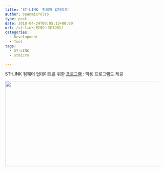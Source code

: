 ```yaml
---
title: 'ST-LINK  펌웨어 업데이트'
author: openmicrolab
type: post
date: 2018-04-24T09:05:13+00:00
url: /st-link-펌웨어-업데이트/
categories:
  - Development
  - Tool
tags:
  - ST-LINK
  - stmicro

---
```

ST-LINK 펌웨어 업데이트를 위한 <a href="http://www.st.com/en/development-tools/stsw-link009.html" target="_blank" rel="noopener noreferrer">프로그램</a> : 맥용 프로그램도 제공

<img loading="lazy" class="alignnone wp-image-4285" src="https://res.cloudinary.com/openmicrolab/image/upload/v1524560453/stlink_ap0o1r.png" width="872" height="278" />